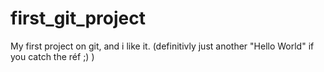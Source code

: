 # first_git_project
My first project on git, and i like it.
(definitivly just another "Hello World" if you catch the réf ;) ) 
